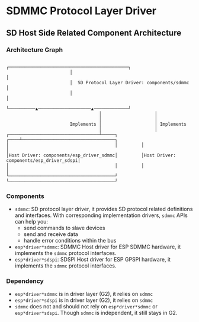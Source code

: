# SDMMC Protocol Layer Driver

## SD Host Side Related Component Architecture

### Architecture Graph

                            ┌─────────────────────────────────────────────┐
                            │                                             │
                            │  SD Protocol Layer Driver: components/sdmmc │
                            │                                             │
                            └──────────▲────────────────────▲─────────────┘
                                       │                    │
                                       │                    │
                            Implements │                    │ Implements
                                       │                    │
    ┌──────────────────────────────────┴─────┐         ┌────┴───────────────────────────────────┐
    │                                        │         │                                        │
    │Host Driver: components/esp_driver_sdmmc│         │Host Driver: components/esp_driver_sdspi│
    │                                        │         │                                        │
    └────────────────────────────────────────┘         └────────────────────────────────────────┘

### Components

- `sdmmc`: SD protocol layer driver, it provides SD protocol related definitions and interfaces. With corresponding implementation drivers, `sdmmc` APIs can help you:
  - send commands to slave devices
  - send and receive data
  - handle error conditions within the bus
- `esp*driver*sdmmc`: SDMMC Host driver for ESP SDMMC hardware, it implements the `sdmmc` protocol interfaces.
- `esp*driver*sdspi`: SDSPI Host driver for ESP GPSPI hardware, it implements the `sdmmc` protocol interfaces.

### Dependency

- `esp*driver*sdmmc` is in driver layer (G2), it relies on `sdmmc`
- `esp*driver*sdspi` is in driver layer (G2), it relies on `sdmmc`
- `sdmmc` does not and should not rely on `esp*driver*sdmmc` or `esp*driver*sdspi`. Though `sdmmc` is independent, it still stays in G2.
